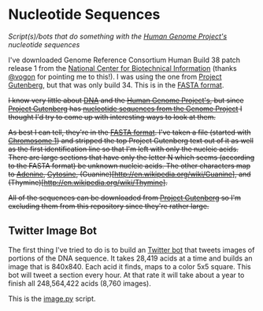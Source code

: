 # Nucleotide Sequences

*Script(s)/bots that do something with the [Human Genome Project's](http://www.genome.gov/) nucleotide sequences*

I've downloaded Genome Reference Consortium Human Build 38 patch release 1 from the [National Center for 
Biotechnical Information](http://www.ncbi.nlm.nih.gov/assembly/GCF_000001405.27/) (thanks 
[@vogon](https://twitter.com/vogon) for pointing me to this!). I was using the one from [Project 
Gutenberg](https://www.gutenberg.org/), but that was only build 34. This is in the [FASTA 
format](http://en.wikipedia.org/wiki/FASTA_format).

~~I know very little about [DNA](http://en.wikipedia.org/wiki/DNA) and the [Human Genome 
Project's](http://www.genome.gov/), but since [Project Gutenberg](https://www.gutenberg.org/) has [nucleotide 
sequences from the Genome Project](http://www.gutenberg.org/ebooks/subject/15882) I thought I'd try to come up with 
interesting ways to look at them.~~

~~As best I can tell, they're in the [FASTA format](http://en.wikipedia.org/wiki/FASTA_format). I've taken a file 
(started with [Chromosome 1](http://www.gutenberg.org/ebooks/11775)) and stripped the top Project Gutenberg text out 
of it as well as the first identification line so that I'm left with only the nucleic acids. There are large 
sections that have only the letter N which seems (according to the FASTA format) be unknown nucleic acids. The other 
characters map to [Adenine](http://en.wikipedia.org/wiki/Adenine), 
[Cytosine](http://en.wikipedia.org/wiki/Cytosine), (Guanine)[http://en.wikipedia.org/wiki/Guanine], and 
(Thymine)[http://en.wikipedia.org/wiki/Thymine].~~

~~All of the sequences can be downloaded from [Project Gutenberg](http://www.gutenberg.org/ebooks/subject/15882) so 
I'm excluding them from this repository since they're rather large.~~

## Twitter Image Bot 

The first thing I've tried to do is to build an [Twitter bot](https://twitter.com/) that tweets images of portions 
of the DNA sequence. It takes 28,419 acids at a time and builds an image that is 840x840. Each acid it finds, maps to 
a color 5x5 square. This bot will tweet a section every hour. At that rate it will take about a year to finish all 
248,564,422 acids (8,760 images).

This is the [image.py](image.py) script.

